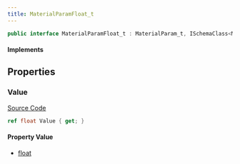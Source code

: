 ```yaml
---
title: MaterialParamFloat_t
---
```


```csharp
public interface MaterialParamFloat_t : MaterialParam_t, ISchemaClass<MaterialParam_t>, ISchemaClass<MaterialParamFloat_t>, ISchemaField, ISchemaClass, INativeHandle
```

#### Implements

## Properties

### Value

[Source Code](https://github.com/swiftly-solution/swiftlys2/blob/main/managed/src/SwiftlyS2.Generated/Schemas/Interfaces/MaterialParamFloat_t.cs#L17)

```csharp
ref float Value { get; }
```

#### Property Value

- [float](https://learn.microsoft.com/dotnet/api/system.single)

